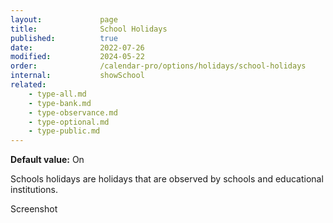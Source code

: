 ```yaml
---
layout:             page
title:              School Holidays
published:          true
date:               2022-07-26
modified:           2024-05-22
order:              /calendar-pro/options/holidays/school-holidays
internal:           showSchool
related:
    - type-all.md
    - type-bank.md
    - type-observance.md
    - type-optional.md
    - type-public.md
---
```

**Default value:** On

Schools holidays are holidays that are observed by schools and educational institutions.

<todo>Screenshot</todo>